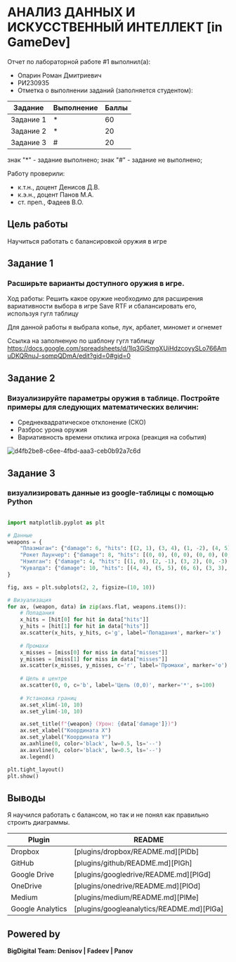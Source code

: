 # АНАЛИЗ ДАННЫХ И ИСКУССТВЕННЫЙ ИНТЕЛЛЕКТ [in GameDev]
Отчет по лабораторной работе #1 выполнил(а):
- Опарин Роман Дмитриевич
- РИ230935
- Отметка о выполнении заданий (заполняется студентом):

| Задание | Выполнение | Баллы |
| ------ | ------ | ------ |
| Задание 1 | * | 60 |
| Задание 2 | * | 20 |
| Задание 3 | # | 20 |

знак "*" - задание выполнено; знак "#" - задание не выполнено;

Работу проверили:
- к.т.н., доцент Денисов Д.В.
- к.э.н., доцент Панов М.А.
- ст. преп., Фадеев В.О.

## Цель работы
Научиться работать с балансировкой оружия в игре 

## Задание 1
### Расширьте варианты доступного оружия в игре.
Ход работы:
Решить какое оружие необходимо для расширения вариативности выбора в игре Save RTF и сбалансировать его, используя гугл таблицу

Для данной работы я выбрала копье, лук, арбалет, миномет и огнемет

Ссылка на заполненую по шаблону гугл таблицу
https://docs.google.com/spreadsheets/d/1lq3GiSmgXUiHdzcoyySLo766AmuDKQRnuJ-sompQDmA/edit?gid=0#gid=0

## Задание 2
### Визуализируйте параметры оружия в таблице. Постройте примеры для следующих математических величин:
- Среднеквадратическое отклонение (СКО)
- Разброс урона оружия
- Вариативность времени отклика игрока (реакция на события)

![d4fb2be8-c6ee-4fbd-aaa3-ceb0b92a7c6d](https://github.com/user-attachments/assets/4998665e-2750-49d0-bec1-b793b0ce3cb0)




## Задание 3
### визуализировать данные из google-таблицы с помощью Python 
```py

import matplotlib.pyplot as plt

# Данные
weapons = {
    "Плазмаган": {"damage": 6, "hits": [(2, 1), (3, 4), (1, -2), (4, 5), (5, 3)], "misses": [(1, 3), (3, 2), (0, 0), (4, 4), (3, 1)]},
    "Рокет Лаунчер": {"damage": 8, "hits": [(0, 0), (0, 0), (0, 0), (0, 0), (0, 0)], "misses": [(1, 2), (2, 7), (0, 4), (-1, 5), (-2, 1)]},
    "Нэилган": {"damage": 4, "hits": [(1, 0), (2, -1), (3, 2), (0, -3), (-1, 1)], "misses": [(1, -2), (2, 2), (0, 1), (3, -1), (-2, 0)]},
    "Кувалда": {"damage": 10, "hits": [(4, 4), (5, 5), (6, 6), (3, 3), (4, 2)], "misses": [(3, 4), (7, 8), (2, 3), (8, 5), (9, 4)]}
}

fig, axs = plt.subplots(2, 2, figsize=(10, 10))

# Визуализация
for ax, (weapon, data) in zip(axs.flat, weapons.items()):
    # Попадания
    x_hits = [hit[0] for hit in data["hits"]]
    y_hits = [hit[1] for hit in data["hits"]]
    ax.scatter(x_hits, y_hits, c='g', label='Попадания', marker='x')
    
    # Промахи
    x_misses = [miss[0] for miss in data["misses"]]
    y_misses = [miss[1] for miss in data["misses"]]
    ax.scatter(x_misses, y_misses, c='r', label='Промахи', marker='o')
    
    # Цель в центре
    ax.scatter(0, 0, c='b', label='Цель (0,0)', marker='*', s=100)
    
    # Установка границ
    ax.set_xlim(-10, 10)
    ax.set_ylim(-10, 10)

    ax.set_title(f"{weapon} (Урон: {data['damage']})")
    ax.set_xlabel("Координата X")
    ax.set_ylabel("Координата Y")
    ax.axhline(0, color='black', lw=0.5, ls='--')
    ax.axvline(0, color='black', lw=0.5, ls='--')
    ax.legend()

plt.tight_layout()
plt.show()
```

## Выводы

Я научился работать с балансом, но так и не понял как правильно строить диаграммы. 

| Plugin | README |
| ------ | ------ |
| Dropbox | [plugins/dropbox/README.md][PlDb] |
| GitHub | [plugins/github/README.md][PlGh] |
| Google Drive | [plugins/googledrive/README.md][PlGd] |
| OneDrive | [plugins/onedrive/README.md][PlOd] |
| Medium | [plugins/medium/README.md][PlMe] |
| Google Analytics | [plugins/googleanalytics/README.md][PlGa] |

## Powered by

**BigDigital Team: Denisov | Fadeev | Panov**
